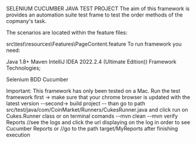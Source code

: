 SELENIUM CUCUMBER JAVA TEST PROJECT 
The aim of this framework is provides an automation suite test frame to test the order methods of the copmany's task.

The scenarios are located within the feature files:

src\test\resources\Features\PageContent.feature To run framework you need:

Java 1.8+
Maven
IntelliJ IDEA 2022.2.4 (Ultimate Edition))
Framework Technologies;

Selenium
BDD
Cucumber

Important: This framework has only been tested on a Mac.
Run the test framework
first -> make sure that your chrome browser is updated with the latest version
--second-> build project
-- than go to path  src/test/java/com/CoinMarket/Runners/CukesRunner.java  and click run on Cukes.Runner class
or
on terminal comands
--mvn clean 
--mvn verify
Reports
//see the logs and click the url displaying on the log in order to see Cucumber Reports 
or
//go to the path target/MyReports after finishing execution 





